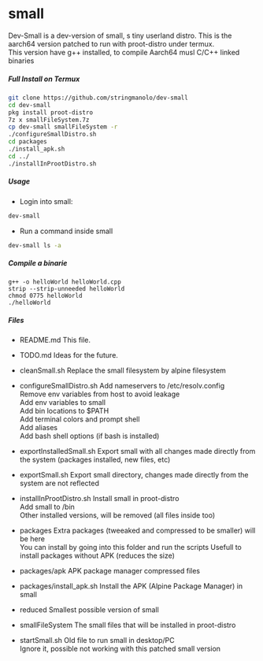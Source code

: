 # small

Dev-Small is a dev-version of small, s tiny userland distro. This is the aarch64 version patched to run with proot-distro under termux.  
This version have g++ installed, to compile Aarch64 musl C/C++ linked binaries  

##### Full Install on Termux

```bash
git clone https://github.com/stringmanolo/dev-small
cd dev-small
pkg install proot-distro
7z x smallFileSystem.7z
cp dev-small smallFileSystem -r 
./configureSmallDistro.sh
cd packages
./install_apk.sh
cd ../
./installInProotDistro.sh
```

##### Usage

- Login into small:
```bash
dev-small
```

- Run a command inside small
```bash
dev-small ls -a
```

##### Compile a binarie
```shell
g++ -o helloWorld helloWorld.cpp
strip --strip-unneeded helloWorld
chmod 0775 helloWorld
./helloWorld
```

##### Files
- README.md 
This file.

- TODO.md
Ideas for the future.

- cleanSmall.sh
Replace the small filesystem by alpine filesystem

- configureSmallDistro.sh
Add nameservers to /etc/resolv.config  
Remove env variables from host to avoid leakage  
Add env variables to small  
Add bin locations to $PATH  
Add terminal colors and prompt shell  
Add aliases  
Add bash shell options (if bash is installed)  

- exportInstalledSmall.sh
Export small with all changes made directly from the system (packages installed, new files, etc)

- exportSmall.sh
Export small directory, changes made directly from the system are not reflected

- installInProotDistro.sh
Install small in proot-distro  
Add small to /bin  
Other installed versions, will be removed (all files inside too)

- packages
Extra packages (tweeaked and compressed to be smaller) will be here  
You can install by going into this folder and run the scripts
Usefull to install packages without APK (reduces the size)  

- packages/apk
APK package manager compressed files

- packages/install_apk.sh
Install the APK (Alpine Package Manager) in small

- reduced
Smallest possible version of small

- smallFileSystem
The small files that will be installed in proot-distro

- startSmall.sh
Old file to run small in desktop/PC  
Ignore it, possible not working with this patched small version
